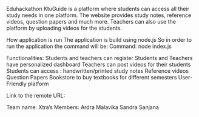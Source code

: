 Eduhackathon
KtuGuide is a platform where students can access all their study needs in one platform. The website provides study notes, reference videos, question papers and much more. Teachers can also use the platform by uploading videos for the students.


How application is run
The application is build using node.js
So in order to run the application the command will be:
Command: node index.js 

Functionalities:
Students and teachers can register 
Students and Teachers have personalized dashboard
Teachers can post videos for their students
Students can access :
handwritten/printed study notes
 Reference videos
Question Papers
Bookstore to buy textbooks for different semesters
User-Friendly platform

Link to the remote URL:

Team name: Xtra’s
Members:
Ardra
Malavika
Sandra
Sanjana
